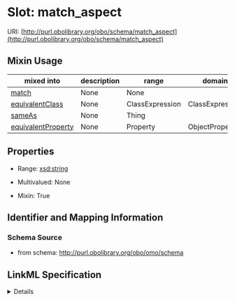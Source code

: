 # Slot: match_aspect

URI: [http://purl.obolibrary.org/obo/schema/match_aspect](http://purl.obolibrary.org/obo/schema/match_aspect)



<!-- no inheritance hierarchy -->



## Mixin Usage

| mixed into | description | range | domain |
| --- | --- | --- | --- |
| [match](match.md) | None | None |  |
| [equivalentClass](equivalentClass.md) | None | ClassExpression | ClassExpression |
| [sameAs](sameAs.md) | None | Thing |  |
| [equivalentProperty](equivalentProperty.md) | None | Property | ObjectProperty |



## Properties

* Range: [xsd:string](http://www.w3.org/2001/XMLSchema#string)
* Multivalued: None




* Mixin: True




## Identifier and Mapping Information







### Schema Source


* from schema: http://purl.obolibrary.org/obo/omo/schema




## LinkML Specification

<details>
```yaml
name: match_aspect
from_schema: http://purl.obolibrary.org/obo/omo/schema
rank: 1000
mixin: true
alias: match_aspect
range: string

```
</details>
